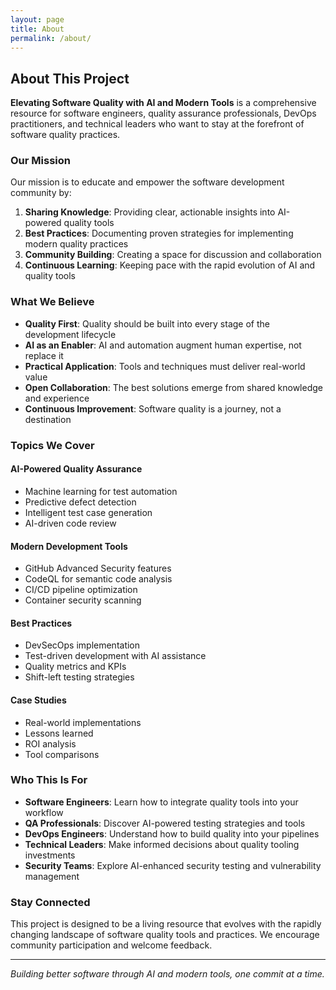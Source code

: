 ```yaml
---
layout: page
title: About
permalink: /about/
---
```


## About This Project

**Elevating Software Quality with AI and Modern Tools** is a comprehensive resource for software engineers, quality assurance professionals, DevOps practitioners, and technical leaders who want to stay at the forefront of software quality practices.

### Our Mission

Our mission is to educate and empower the software development community by:

1. **Sharing Knowledge**: Providing clear, actionable insights into AI-powered quality tools
2. **Best Practices**: Documenting proven strategies for implementing modern quality practices
3. **Community Building**: Creating a space for discussion and collaboration
4. **Continuous Learning**: Keeping pace with the rapid evolution of AI and quality tools

### What We Believe

- **Quality First**: Quality should be built into every stage of the development lifecycle
- **AI as an Enabler**: AI and automation augment human expertise, not replace it
- **Practical Application**: Tools and techniques must deliver real-world value
- **Open Collaboration**: The best solutions emerge from shared knowledge and experience
- **Continuous Improvement**: Software quality is a journey, not a destination

### Topics We Cover

#### AI-Powered Quality Assurance
- Machine learning for test automation
- Predictive defect detection
- Intelligent test case generation
- AI-driven code review

#### Modern Development Tools
- GitHub Advanced Security features
- CodeQL for semantic code analysis
- CI/CD pipeline optimization
- Container security scanning

#### Best Practices
- DevSecOps implementation
- Test-driven development with AI assistance
- Quality metrics and KPIs
- Shift-left testing strategies

#### Case Studies
- Real-world implementations
- Lessons learned
- ROI analysis
- Tool comparisons

### Who This Is For

- **Software Engineers**: Learn how to integrate quality tools into your workflow
- **QA Professionals**: Discover AI-powered testing strategies and tools
- **DevOps Engineers**: Understand how to build quality into your pipelines
- **Technical Leaders**: Make informed decisions about quality tooling investments
- **Security Teams**: Explore AI-enhanced security testing and vulnerability management

### Stay Connected

This project is designed to be a living resource that evolves with the rapidly changing landscape of software quality tools and practices. We encourage community participation and welcome feedback.

---

*Building better software through AI and modern tools, one commit at a time.*
